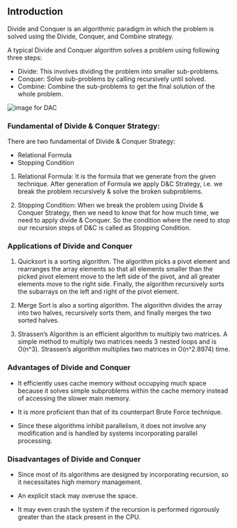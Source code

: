 ## Introduction

Divide and Conquer is an algorithmic paradigm in which the problem is solved using the Divide, Conquer, and Combine strategy.

A typical Divide and Conquer algorithm solves a problem using following three steps:

- Divide: This involves dividing the problem into smaller sub-problems.
- Conquer: Solve sub-problems by calling recursively until solved.
- Combine: Combine the sub-problems to get the final solution of the whole problem.

![image for DAC](https://static.javatpoint.com/tutorial/daa/images/divide-and-conquer-introduction.png)

### Fundamental of Divide & Conquer Strategy:

There are two fundamental of Divide & Conquer Strategy:

- Relational Formula
- Stopping Condition

1. Relational Formula: It is the formula that we generate from the given technique. After generation of Formula we apply D&C Strategy, i.e. we break the problem recursively & solve the broken subproblems.

2. Stopping Condition: When we break the problem using Divide & Conquer Strategy, then we need to know that for how much time, we need to apply divide & Conquer. So the condition where the need to stop our recursion steps of D&C is called as Stopping Condition.

### Applications of Divide and Conquer

1. Quicksort is a sorting algorithm. The algorithm picks a pivot element and rearranges the array elements so that all elements smaller than the picked pivot element move to the left side of the pivot, and all greater elements move to the right side. Finally, the algorithm recursively sorts the subarrays on the left and right of the pivot element.

2. Merge Sort is also a sorting algorithm. The algorithm divides the array into two halves, recursively sorts them, and finally merges the two sorted halves.

3. Strassen’s Algorithm is an efficient algorithm to multiply two matrices. A simple method to multiply two matrices needs 3 nested loops and is O(n^3). Strassen’s algorithm multiplies two matrices in O(n^2.8974) time.

### Advantages of Divide and Conquer

- It efficiently uses cache memory without occupying much space because it solves simple subproblems within the cache memory instead of accessing the slower main memory.

- It is more proficient than that of its counterpart Brute Force technique.

- Since these algorithms inhibit parallelism, it does not involve any modification and is handled by systems incorporating parallel processing.

### Disadvantages of Divide and Conquer

- Since most of its algorithms are designed by incorporating recursion, so it necessitates high memory management.

- An explicit stack may overuse the space.

- It may even crash the system if the recursion is performed rigorously greater than the stack present in the CPU.
